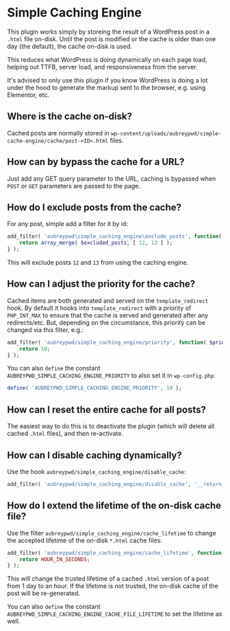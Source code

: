# Simple Caching Engine

This plugin works simply by storeing the result of a WordPress post in a `.html` file on-disk. Until the post is modified or the cache is older than one day (the default), the cache on-disk is used.

This reduces what WordPress is doing dynamically on each page load, helping out TTFB, server load, and responsiveness from the server.

It's advised to only use this plugin if you know WordPress is doing a lot under the hood to generate the markup sent to the browser, e.g. using Elementor, etc.

## Where is the cache on-disk?

Cached posts are normally stored in `wp-content/uploads/aubreypwd/simple-cache-engine/cache/post-<ID>.html` files.

## How can by bypass the cache for a URL?

Just add any GET query parameter to the URL, caching is bypassed when `POST` or `GET` parameters are passed to the page.

## How do I exclude posts from the cache?

For any post, simple add a filter for it by id:

```php
add_filter( 'aubreypwd\simple_caching_engine\exclude_posts', function( $excluded_posts ) {
	return array_merge( $excluded_posts, [ 12, 13 ] );
} );
```

This will exclude posts `12` and `13` from using the caching engine.

## How can I adjust the priority for the cache?

Cached items are both generated and served on the `template_redirect` hook. By default it hooks into `template_redirect` with a priority of `PHP_INT_MAX` to ensure that the cache is served and generated after any redirects/etc. But, depending on the circumstance, this priority can be changed via this filter, e.g.:

```php
add_filter( 'aubreypwd/simple_caching_engine/priority', function( $priority ) {
	return 10;
} );
```

You can also `define` the constant `AUBREYPWD_SIMPLE_CACHING_ENGINE_PRIORITY` to also set it in `wp-config.php`:

```php
define( 'AUBREYPWD_SIMPLE_CACHING_ENGINE_PRIORITY', 10 );
```

## How can I reset the entire cache for all posts?

The easiest way to do this is to deactivate the plugin (which will delete all cached `.html` files), and then re-activate.

## How can I disable caching dynamically?

Use the hook `aubreypwd/simple_caching_engine/disable_cache`:

```php
add_filter( 'aubreypwd/simple_caching_engine/disable_cache', '__return_true' );
```

## How do I extend the lifetime of the on-disk cache file?

Use the filter `aubreypwd/simple_caching_engine/cache_lifetime` to change the accepted lifetime of the on-disk `*.html` cache files:

```php
add_filter( 'aubreypwd/simple_caching_engine/cache_lifetime', function( $lifetime ) {
	return HOUR_IN_SECONDS;
} );
```

This will change the trusted lifetime of a cached `.html` version of a post from 1 day to an hour. If the lifetime is not trusted, the on-disk cache of the post will be re-generated.

You can also `define` the constant `AUBREYPWD_SIMPLE_CACHING_ENGINE_CACHE_FILE_LIFETIME` to set the lifetime as well.
